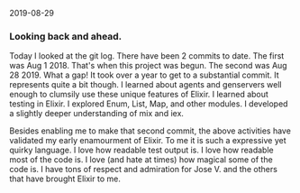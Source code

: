 2019-08-29

### Looking back and ahead. ###

Today I looked at the git log.
There have been 2 commits to date.
The first was Aug 1 2018. That's when this project was begun.
The second was Aug 28 2019.
What a gap!
It took over a year to get to a substantial commit.
It represents quite a bit though.
I learned about agents and genservers well enough to clumsily use these unique features of Elixir.
I learned about testing in Elixir.
I explored Enum, List, Map, and other modules.
I developed a slightly deeper understanding of mix and iex.

Besides enabling me to make that second commit, the above activities have validated my early enamourment of Elixir. 
To me it is such a expressive yet quirky language. I love how readable test output is. I love how readable most of the code is. I love (and hate at times) how magical some of the code is.
I have tons of respect and admiration for Jose V. and the others that have brought Elixir to me.
